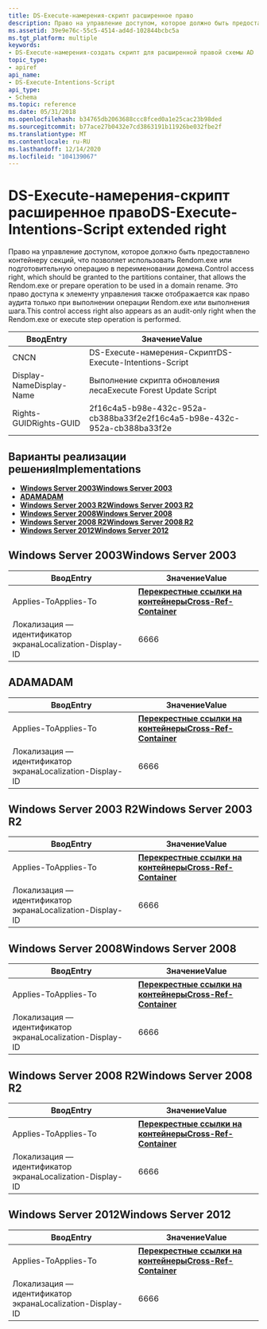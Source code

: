 ```yaml
---
title: DS-Execute-намерения-скрипт расширенное право
description: Право на управление доступом, которое должно быть предоставлено контейнеру секций, что позволяет использовать Rendom.exe или подготовительную операцию в переименовании домена.
ms.assetid: 39e9e76c-55c5-4514-ad4d-102844bcbc5a
ms.tgt_platform: multiple
keywords:
- DS-Execute-намерения-создать скрипт для расширенной правой схемы AD
topic_type:
- apiref
api_name:
- DS-Execute-Intentions-Script
api_type:
- Schema
ms.topic: reference
ms.date: 05/31/2018
ms.openlocfilehash: b34765db2063688ccc8fced0a1e25cac23b98ded
ms.sourcegitcommit: b77ace27b0432e7cd3863191b11926be032fbe2f
ms.translationtype: MT
ms.contentlocale: ru-RU
ms.lasthandoff: 12/14/2020
ms.locfileid: "104139067"
---
```

# <a name="ds-execute-intentions-script-extended-right"></a><span data-ttu-id="9c716-104">DS-Execute-намерения-скрипт расширенное право</span><span class="sxs-lookup"><span data-stu-id="9c716-104">DS-Execute-Intentions-Script extended right</span></span>

<span data-ttu-id="9c716-105">Право на управление доступом, которое должно быть предоставлено контейнеру секций, что позволяет использовать Rendom.exe или подготовительную операцию в переименовании домена.</span><span class="sxs-lookup"><span data-stu-id="9c716-105">Control access right, which should be granted to the partitions container, that allows the Rendom.exe or prepare operation to be used in a domain rename.</span></span> <span data-ttu-id="9c716-106">Это право доступа к элементу управления также отображается как право аудита только при выполнении операции Rendom.exe или выполнения шага.</span><span class="sxs-lookup"><span data-stu-id="9c716-106">This control access right also appears as an audit-only right when the Rendom.exe or execute step operation is performed.</span></span>



| <span data-ttu-id="9c716-107">Ввод</span><span class="sxs-lookup"><span data-stu-id="9c716-107">Entry</span></span> | <span data-ttu-id="9c716-108">Значение</span><span class="sxs-lookup"><span data-stu-id="9c716-108">Value</span></span> |
|--------------|--------------------------------------|
| <span data-ttu-id="9c716-109">CN</span><span class="sxs-lookup"><span data-stu-id="9c716-109">CN</span></span>           | <span data-ttu-id="9c716-110">DS-Execute-намерения-Скрипт</span><span class="sxs-lookup"><span data-stu-id="9c716-110">DS-Execute-Intentions-Script</span></span>         |
| <span data-ttu-id="9c716-111">Display-Name</span><span class="sxs-lookup"><span data-stu-id="9c716-111">Display-Name</span></span> | <span data-ttu-id="9c716-112">Выполнение скрипта обновления леса</span><span class="sxs-lookup"><span data-stu-id="9c716-112">Execute Forest Update Script</span></span>         |
| <span data-ttu-id="9c716-113">Rights-GUID</span><span class="sxs-lookup"><span data-stu-id="9c716-113">Rights-GUID</span></span>  | <span data-ttu-id="9c716-114">2f16c4a5-b98e-432c-952a-cb388ba33f2e</span><span class="sxs-lookup"><span data-stu-id="9c716-114">2f16c4a5-b98e-432c-952a-cb388ba33f2e</span></span> |



## <a name="implementations"></a><span data-ttu-id="9c716-115">Варианты реализации решения</span><span class="sxs-lookup"><span data-stu-id="9c716-115">Implementations</span></span>

-   [<span data-ttu-id="9c716-116">**Windows Server 2003**</span><span class="sxs-lookup"><span data-stu-id="9c716-116">**Windows Server 2003**</span></span>](#windows-server-2003)
-   [<span data-ttu-id="9c716-117">**ADAM**</span><span class="sxs-lookup"><span data-stu-id="9c716-117">**ADAM**</span></span>](#adam)
-   [<span data-ttu-id="9c716-118">**Windows Server 2003 R2**</span><span class="sxs-lookup"><span data-stu-id="9c716-118">**Windows Server 2003 R2**</span></span>](#windows-server-2003-r2)
-   [<span data-ttu-id="9c716-119">**Windows Server 2008**</span><span class="sxs-lookup"><span data-stu-id="9c716-119">**Windows Server 2008**</span></span>](#windows-server-2008)
-   [<span data-ttu-id="9c716-120">**Windows Server 2008 R2**</span><span class="sxs-lookup"><span data-stu-id="9c716-120">**Windows Server 2008 R2**</span></span>](#windows-server-2008-r2)
-   [<span data-ttu-id="9c716-121">**Windows Server 2012**</span><span class="sxs-lookup"><span data-stu-id="9c716-121">**Windows Server 2012**</span></span>](#windows-server-2012)

## <a name="windows-server-2003"></a><span data-ttu-id="9c716-122">Windows Server 2003</span><span class="sxs-lookup"><span data-stu-id="9c716-122">Windows Server 2003</span></span>



| <span data-ttu-id="9c716-123">Ввод</span><span class="sxs-lookup"><span data-stu-id="9c716-123">Entry</span></span> | <span data-ttu-id="9c716-124">Значение</span><span class="sxs-lookup"><span data-stu-id="9c716-124">Value</span></span> |
|-------------------------|---------------------------------------------------------------|
| <span data-ttu-id="9c716-125">Applies-To</span><span class="sxs-lookup"><span data-stu-id="9c716-125">Applies-To</span></span>              | [<span data-ttu-id="9c716-126">**Перекрестные ссылки на контейнеры**</span><span class="sxs-lookup"><span data-stu-id="9c716-126">**Cross-Ref-Container**</span></span>](c-crossrefcontainer.md)<br/> |
| <span data-ttu-id="9c716-127">Локализация — идентификатор экрана</span><span class="sxs-lookup"><span data-stu-id="9c716-127">Localization-Display-ID</span></span> | <span data-ttu-id="9c716-128">66</span><span class="sxs-lookup"><span data-stu-id="9c716-128">66</span></span>                                                            |



## <a name="adam"></a><span data-ttu-id="9c716-129">ADAM</span><span class="sxs-lookup"><span data-stu-id="9c716-129">ADAM</span></span>



| <span data-ttu-id="9c716-130">Ввод</span><span class="sxs-lookup"><span data-stu-id="9c716-130">Entry</span></span> | <span data-ttu-id="9c716-131">Значение</span><span class="sxs-lookup"><span data-stu-id="9c716-131">Value</span></span> |
|-------------------------|---------------------------------------------------------------|
| <span data-ttu-id="9c716-132">Applies-To</span><span class="sxs-lookup"><span data-stu-id="9c716-132">Applies-To</span></span>              | [<span data-ttu-id="9c716-133">**Перекрестные ссылки на контейнеры**</span><span class="sxs-lookup"><span data-stu-id="9c716-133">**Cross-Ref-Container**</span></span>](c-crossrefcontainer.md)<br/> |
| <span data-ttu-id="9c716-134">Локализация — идентификатор экрана</span><span class="sxs-lookup"><span data-stu-id="9c716-134">Localization-Display-ID</span></span> | <span data-ttu-id="9c716-135">66</span><span class="sxs-lookup"><span data-stu-id="9c716-135">66</span></span>                                                            |



## <a name="windows-server-2003-r2"></a><span data-ttu-id="9c716-136">Windows Server 2003 R2</span><span class="sxs-lookup"><span data-stu-id="9c716-136">Windows Server 2003 R2</span></span>



| <span data-ttu-id="9c716-137">Ввод</span><span class="sxs-lookup"><span data-stu-id="9c716-137">Entry</span></span> | <span data-ttu-id="9c716-138">Значение</span><span class="sxs-lookup"><span data-stu-id="9c716-138">Value</span></span> |
|-------------------------|---------------------------------------------------------------|
| <span data-ttu-id="9c716-139">Applies-To</span><span class="sxs-lookup"><span data-stu-id="9c716-139">Applies-To</span></span>              | [<span data-ttu-id="9c716-140">**Перекрестные ссылки на контейнеры**</span><span class="sxs-lookup"><span data-stu-id="9c716-140">**Cross-Ref-Container**</span></span>](c-crossrefcontainer.md)<br/> |
| <span data-ttu-id="9c716-141">Локализация — идентификатор экрана</span><span class="sxs-lookup"><span data-stu-id="9c716-141">Localization-Display-ID</span></span> | <span data-ttu-id="9c716-142">66</span><span class="sxs-lookup"><span data-stu-id="9c716-142">66</span></span>                                                            |



## <a name="windows-server-2008"></a><span data-ttu-id="9c716-143">Windows Server 2008</span><span class="sxs-lookup"><span data-stu-id="9c716-143">Windows Server 2008</span></span>



| <span data-ttu-id="9c716-144">Ввод</span><span class="sxs-lookup"><span data-stu-id="9c716-144">Entry</span></span> | <span data-ttu-id="9c716-145">Значение</span><span class="sxs-lookup"><span data-stu-id="9c716-145">Value</span></span> |
|-------------------------|---------------------------------------------------------------|
| <span data-ttu-id="9c716-146">Applies-To</span><span class="sxs-lookup"><span data-stu-id="9c716-146">Applies-To</span></span>              | [<span data-ttu-id="9c716-147">**Перекрестные ссылки на контейнеры**</span><span class="sxs-lookup"><span data-stu-id="9c716-147">**Cross-Ref-Container**</span></span>](c-crossrefcontainer.md)<br/> |
| <span data-ttu-id="9c716-148">Локализация — идентификатор экрана</span><span class="sxs-lookup"><span data-stu-id="9c716-148">Localization-Display-ID</span></span> | <span data-ttu-id="9c716-149">66</span><span class="sxs-lookup"><span data-stu-id="9c716-149">66</span></span>                                                            |



## <a name="windows-server-2008-r2"></a><span data-ttu-id="9c716-150">Windows Server 2008 R2</span><span class="sxs-lookup"><span data-stu-id="9c716-150">Windows Server 2008 R2</span></span>



| <span data-ttu-id="9c716-151">Ввод</span><span class="sxs-lookup"><span data-stu-id="9c716-151">Entry</span></span> | <span data-ttu-id="9c716-152">Значение</span><span class="sxs-lookup"><span data-stu-id="9c716-152">Value</span></span> |
|-------------------------|---------------------------------------------------------------|
| <span data-ttu-id="9c716-153">Applies-To</span><span class="sxs-lookup"><span data-stu-id="9c716-153">Applies-To</span></span>              | [<span data-ttu-id="9c716-154">**Перекрестные ссылки на контейнеры**</span><span class="sxs-lookup"><span data-stu-id="9c716-154">**Cross-Ref-Container**</span></span>](c-crossrefcontainer.md)<br/> |
| <span data-ttu-id="9c716-155">Локализация — идентификатор экрана</span><span class="sxs-lookup"><span data-stu-id="9c716-155">Localization-Display-ID</span></span> | <span data-ttu-id="9c716-156">66</span><span class="sxs-lookup"><span data-stu-id="9c716-156">66</span></span>                                                            |



## <a name="windows-server-2012"></a><span data-ttu-id="9c716-157">Windows Server 2012</span><span class="sxs-lookup"><span data-stu-id="9c716-157">Windows Server 2012</span></span>



| <span data-ttu-id="9c716-158">Ввод</span><span class="sxs-lookup"><span data-stu-id="9c716-158">Entry</span></span> | <span data-ttu-id="9c716-159">Значение</span><span class="sxs-lookup"><span data-stu-id="9c716-159">Value</span></span> |
|-------------------------|---------------------------------------------------------------|
| <span data-ttu-id="9c716-160">Applies-To</span><span class="sxs-lookup"><span data-stu-id="9c716-160">Applies-To</span></span>              | [<span data-ttu-id="9c716-161">**Перекрестные ссылки на контейнеры**</span><span class="sxs-lookup"><span data-stu-id="9c716-161">**Cross-Ref-Container**</span></span>](c-crossrefcontainer.md)<br/> |
| <span data-ttu-id="9c716-162">Локализация — идентификатор экрана</span><span class="sxs-lookup"><span data-stu-id="9c716-162">Localization-Display-ID</span></span> | <span data-ttu-id="9c716-163">66</span><span class="sxs-lookup"><span data-stu-id="9c716-163">66</span></span>                                                            |



 

 





